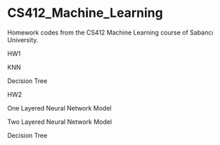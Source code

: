 # CS412_Machine_Learning

Homework codes from the CS412 Machine Learning course of Sabancı University.

HW1

KNN

Decision Tree


HW2

One Layered Neural Network Model

Two Layered Neural Network Model

Decision Tree
